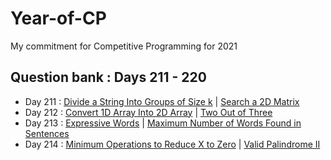 # Year-of-CP
My commitment for Competitive Programming for 2021

## Question bank : Days 211 - 220
- Day 211 : [Divide a String Into Groups of Size k](https://leetcode.com/problems/divide-a-string-into-groups-of-size-k/) | [Search a 2D Matrix](https://leetcode.com/problems/search-a-2d-matrix/)
- Day 212 : [Convert 1D Array Into 2D Array](https://leetcode.com/problems/convert-1d-array-into-2d-array/) | [Two Out of Three](https://leetcode.com/problems/two-out-of-three/)
- Day 213 : [Expressive Words](https://leetcode.com/problems/expressive-words/) | [Maximum Number of Words Found in Sentences](https://leetcode.com/problems/maximum-number-of-words-found-in-sentences/)
- Day 214 : [Minimum Operations to Reduce X to Zero](https://leetcode.com/problems/minimum-operations-to-reduce-x-to-zero/) | [Valid Palindrome II](https://leetcode.com/problems/valid-palindrome-ii/)